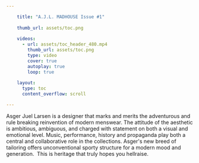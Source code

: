 ```yaml
---

    title: "A.J.L. MADHOUSE Issue #1"
    
    thumb_url: assets/toc.png
    
    videos:
      - url: assets/toc_header_480.mp4
        thumb_url: assets/toc.png
        type: video
        cover: true
        autoplay: true
        loop: true
    
    layout:
      type: toc
      content_overflow: scroll

---
```


Asger Juel Larsen is a designer that marks and merits the adventurous and rule breaking reinvention of modern menswear. The attitude of the aesthetic is ambitious, ambiguous, and charged with statement on both a visual and emotional level. Music, performance, history and propaganda play both a central and collaborative role in the collections. Asger's new breed of tailoring offers unconventional sporty structure for a modern mood and generation. 
This is heritage that truly hopes you hellraise.
